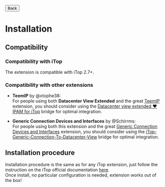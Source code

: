 <button onclick="history.back()">Back</button>

# Installation

## Compatibility
### Compatibility with iTop
The extension is compatible with iTop 2.7+.

### Compatibility with other extensions
* **TeemIP** by @xtophe38:\
  For people using both **Datacenter View Extended** and the great [TeemIP](https://www.teemip.net/) extension, you should consider using the [Datacenter view extended ❤ IPAM for iTop](https://github.com/Molkobain/itop-datacenter-view-extended-bridge-for-teemip) bridge for optimal integration.

* **Generic Connection Devices and Interfaces** by @Schirrms:\
  For people using both this extension and the great [Generic Connection Devices and Interfaces](https://github.com/Schirrms/iTop-Generic-Connection) extension, you should consider using the [iTop-Generic-Connection-To-Datacenter-View](https://github.com/Schirrms/iTop-Generic-Connection-To-Datacenter-View) bridge for optimal integration.

## Installation procedure
Installation procedure is the same as for any iTop extension, just follow the instruction on the iTop official documentation [here](https://www.itophub.io/wiki/page?id=extensions%3Ainstallation). \
Once install, no particular configuration is needed, extension works out of the box!
